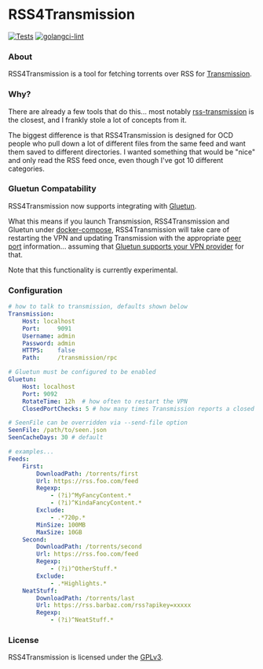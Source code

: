 # RSS4Transmission

[![Tests](https://github.com/synfinatic/rss4transmission/actions/workflows/tests.yml/badge.svg)](https://github.com/synfinatic/rss4transmission/actions/workflows/tests.yml)
[![golangci-lint](https://github.com/synfinatic/rss4transmission/actions/workflows/golangci-lint.yml/badge.svg)](https://github.com/synfinatic/rss4transmission/actions/workflows/golangci-lint.yml)

### About

RSS4Transmission is a tool for fetching torrents over RSS for [Transmission](
https://transmissionbt.com).

### Why?

There are already a few tools that do this... most notably [rss-transmission](
https://github.com/nning/transmission-rss) is the closest, and I frankly stole
a lot of concepts from it.

The biggest difference is that RSS4Transmission is designed for OCD people who
pull down a lot of different files from the same feed and want them saved to
different directories.  I wanted something that would be "nice" and only
read the RSS feed once, even though I've got 10 different categories.

### Gluetun Compatability

RSS4Transmission now supports integrating with [Gluetun](https://github.com/qdm12/gluetun).

What this means if you launch Transmission, RSS4Transmission and Gluetun under [docker-compose](docker-compose-gluetun.yaml),
RSS4Transmission will take care of restarting the VPN and updating Transmission with the appropriate
[peer port](https://github.com/transmission/transmission/blob/main/docs/Port-Forwarding-Guide.md) information...
assuming that [Gluetun supports your VPN provider](https://github.com/qdm12/gluetun-wiki/blob/main/setup/advanced/vpn-port-forwarding.md)
for that.

Note that this functionality is currently experimental.

### Configuration


```yaml
# how to talk to transmission, defaults shown below
Transmission:
    Host: localhost
    Port:     9091
    Username: admin
    Password: admin
    HTTPS:    false
    Path:     /transmission/rpc

# Gluetun must be configured to be enabled
Gluetun:
    Host: localhost
    Port: 9092
    RotateTime: 12h  # how often to restart the VPN
    ClosedPortChecks: 5 # how many times Transmission reports a closed peer port before forcing a rotation

# SeenFile can be overridden via --send-file option
SeenFile: /path/to/seen.json
SeenCacheDays: 30 # default

# examples...
Feeds:
    First:
        DownloadPath: /torrents/first
        Url: https://rss.foo.com/feed
        Regexp:
            - (?i)^MyFancyContent.*
            - (?i)^KindaFancyContent.*
        Exclude:
            - .*720p.*
        MinSize: 100MB
        MaxSize: 10GB
    Second:
        DownloadPath: /torrents/second
        Url: https://rss.foo.com/feed
        Regexp:
            - (?i)^OtherStuff.*
        Exclude:
            - .*Highlights.*
    NeatStuff:
        DownloadPath: /torrents/last
        Url: https://rss.barbaz.com/rss?apikey=xxxxx
        Regexp:
            - (?i)^NeatStuff.*
```

### License

RSS4Transmission is licensed under the [GPLv3](LICENSE).
